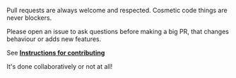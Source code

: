 Pull requests are always welcome and respected. Cosmetic code things are never blockers.

Please open an issue to ask questions before making a big PR, that changes behaviour or adds new features.

See **[Instructions for contributing](https://github.com/spencermountain/wtf_wikipedia/wiki/Contributing)**

It's done collaboratively or not at all!
